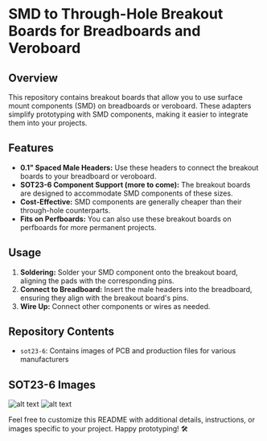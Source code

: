 # SMD to Through-Hole Breakout Boards for Breadboards and Veroboard

## Overview
This repository contains breakout boards that allow you to use surface mount components (SMD) on breadboards or veroboard. These adapters simplify prototyping with SMD components, making it easier to integrate them into your projects.

## Features
- **0.1" Spaced Male Headers:** Use these headers to connect the breakout boards to your breadboard or veroboard.
- **SOT23-6 Component Support (more to come):** The breakout boards are designed to accommodate SMD components of these sizes.
- **Cost-Effective:** SMD components are generally cheaper than their through-hole counterparts.
- **Fits on Perfboards:** You can also use these breakout boards on perfboards for more permanent projects.

## Usage
1. **Soldering:** Solder your SMD component onto the breakout board, aligning the pads with the corresponding pins.
2. **Connect to Breadboard:** Insert the male headers into the breadboard, ensuring they align with the breakout board's pins.
3. **Wire Up:** Connect other components or wires as needed.

## Repository Contents
- `sot23-6`: Contains images of PCB and production files for various manufacturers

## SOT23-6 Images
![alt text](https://github.com/function-x-design/smd-to-th-designs/blob/main/sot23-6/images/Front.png)
![alt text](https://github.com/function-x-design/smd-to-th-designs/blob/main/sot23-6/images/Back.png)


Feel free to customize this README with additional details, instructions, or images specific to your project. Happy prototyping! 🛠️
